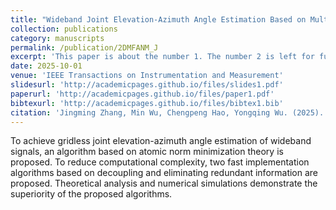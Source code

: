 ```yaml
---
title: "Wideband Joint Elevation-Azimuth Angle Estimation Based on Multiple Frequency Model and Atomic Norm Minimization"
collection: publications
category: manuscripts
permalink: /publication/2DMFANM_J
excerpt: 'This paper is about the number 1. The number 2 is left for future work.'
date: 2025-10-01
venue: 'IEEE Transactions on Instrumentation and Measurement'
slidesurl: 'http://academicpages.github.io/files/slides1.pdf'
paperurl: 'http://academicpages.github.io/files/paper1.pdf'
bibtexurl: 'http://academicpages.github.io/files/bibtex1.bib'
citation: 'Jingming Zhang, Min Wu, Chengpeng Hao, Yongqing Wu. (2025). &quot;Wideband Joint Elevation-Azimuth Angle Estimation Based on Multiple Frequency Model and Atomic Norm Minimization.&quot; <i>IEEE Transactions on Instrumentation and Measurement</i>. 1(1).'
---
```

To achieve gridless joint elevation-azimuth angle estimation of wideband signals, an algorithm based on atomic norm minimization theory is proposed. To reduce computational complexity, two fast implementation algorithms based on decoupling and eliminating redundant information are proposed. Theoretical analysis and numerical simulations demonstrate the superiority of the proposed algorithms.
